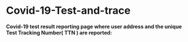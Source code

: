 # Covid-19-Test-and-trace


**Covid-19 test result reporting page where user address and the unique Test Tracking Number( TTN ) are reported:**
